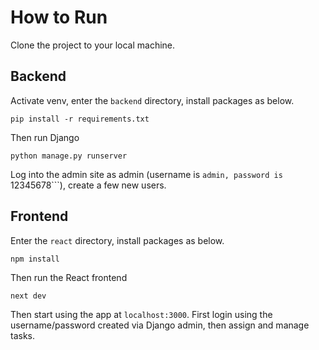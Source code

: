 # How to Run
Clone the project to your local machine.
## Backend
Activate venv, enter the ```backend``` directory, install packages as below.

```pip install -r requirements.txt```

Then run Django 

```python manage.py runserver```

Log into the admin site as admin (username is ```admin, password is ```12345678```), create a few new users.

## Frontend
Enter the ```react``` directory, install packages as below.

```npm install```

Then run the React frontend

```next dev```

Then start using the app at ```localhost:3000```. First login using the username/password created via Django admin, then assign and manage tasks.
